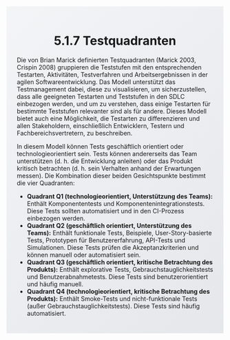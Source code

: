<div class="rounded-lg border shadow-sm" style="background: linear-gradient(135deg,#F3F4F6 0%,#E5E7EB 100%); padding: 24px; border-color: #9CA3AF">
  <header style="margin-bottom:12px">
    <h1 class="text-2xl font-bold text-gray-900">5.1.7 Testquadranten</h1>
  </header>
  <article class="prose max-w-none">
    <p>Die von Brian Marick definierten Testquadranten (Marick 2003, Crispin 2008) gruppieren die Teststufen mit den entsprechenden Testarten, Aktivitäten, Testverfahren und Arbeitsergebnissen in der agilen Softwareentwicklung. Das Modell unterstützt das Testmanagement dabei, diese zu visualisieren, um sicherzustellen, dass alle geeigneten Testarten und Teststufen in den SDLC einbezogen werden, und um zu verstehen, dass einige Testarten für bestimmte Teststufen relevanter sind als für andere. Dieses Modell bietet auch eine Möglichkeit, die Testarten zu differenzieren und allen Stakeholdern, einschließlich Entwicklern, Testern und Fachbereichsvertretern, zu beschreiben.</p>
    <p>In diesem Modell können Tests geschäftlich orientiert oder technologieorientiert sein. Tests können andererseits das Team unterstützen (d. h. die Entwicklung anleiten) oder das Produkt kritisch betrachten (d. h. sein Verhalten anhand der Erwartungen messen). Die Kombination dieser beiden Gesichtspunkte bestimmt die vier Quadranten:</p>
    <ul>
      <li><strong>Quadrant Q1 (technologieorientiert, Unterstützung des Teams):</strong> Enthält Komponententests und Komponentenintegrationstests. Diese Tests sollten automatisiert und in den CI-Prozess einbezogen werden.</li>
      <li><strong>Quadrant Q2 (geschäftlich orientiert, Unterstützung des Teams):</strong> Enthält funktionale Tests, Beispiele, User-Story-basierte Tests, Prototypen für Benutzererfahrung, API-Tests und Simulationen. Diese Tests prüfen die Akzeptanzkriterien und können manuell oder automatisiert sein.</li>
      <li><strong>Quadrant Q3 (geschäftlich orientiert, kritische Betrachtung des Produkts):</strong> Enthält explorative Tests, Gebrauchstauglichkeitstests und Benutzerabnahmetests. Diese Tests sind benutzerorientiert und häufig manuell.</li>
      <li><strong>Quadrant Q4 (technologieorientiert, kritische Betrachtung des Produkts):</strong> Enthält Smoke-Tests und nicht-funktionale Tests (außer Gebrauchstauglichkeitstests). Diese Tests sind häufig automatisiert.</li>
    </ul>
  </article>
</div>
